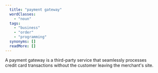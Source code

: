 ```yaml
---
  title: "payment gateway"
  wordClasses: 
    - "noun"
  tags: 
    - "business"
    - "order"
    - "programming"
  synonyms: []
  readMore: []
---
```

A payment gateway is a third-party service that seamlessly processes credit card transactions without the customer leaving the merchant's site.
